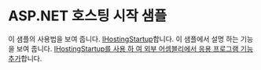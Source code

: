 # <a name="aspnet-hosting-startup-sample"></a>ASP.NET 호스팅 시작 샘플

이 샘플의 사용법을 보여 줍니다. [IHostingStartup](https://docs.microsoft.com/dotnet/api/microsoft.aspnetcore.hosting.ihostingstartup)합니다. 이 샘플에서 설명 하는 기능을 보여 줍니다. [IHostingStartup를 사용 하 여 외부 어셈블리에서 응용 프로그램 기능 추가](https://docs.microsoft.com/aspnet/core/host-and-deploy/ihostingstartup)합니다.
